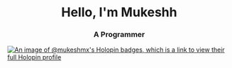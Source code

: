 
<h1 align="center">Hello, I'm Mukeshh</h1>
<h3 align="center">A Programmer</h3>

[![An image of @mukeshmx's Holopin badges, which is a link to view their full Holopin profile](https://holopin.me/mukeshmx)](https://holopin.io/@mukeshmx)
<br><br><br>
